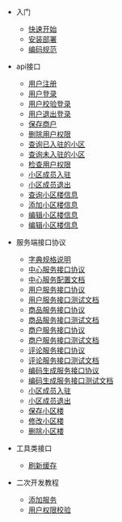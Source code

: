 
* 入门

  * [快速开始](README.md)
  * [安装部署](install.md)
  * [编码规范](CodeStandards.md)

* api接口

  * [用户注册](api/user/register.md)
  * [用户登录](api/user/login.md)
  * [用户校验登录](api/user/checkLogin.md)
  * [用户退出登录](api/user/logout.md)
  * [保存商户](api/store/saveStore.md)
  * [删除用户权限](api/privilege/deleteStaffPrivilege.md)
  * [查询已入驻的小区](api/community/queryMyCommunity.md)
  * [查询未入驻的小区](api/community/queryNoEnterCommunity.md)
  * [检查用户权限](api/user/checkUserHasPrivilege.md)
  * [小区成员入驻](api/community/communityMemberJoined.md)
  * [小区成员退出](api/community/communityMemberQuit.md)
  * [查询小区楼信息](api/floor/queryFloors.md)
  * [添加小区楼信息](api/floor/saveFloor.md)
  * [编辑小区楼信息](api/floor/editFloor.md)
  * [编辑小区楼信息](api/floor/deleteFloor.md)

* 服务端接口协议

  * [字典规格说明](dictionary)
  * [中心服务接口协议](services/order/order.md)
  * [中心服务配置文档](services/order/order_config.md)
  * [用户服务接口协议](services/user/user.md)
  * [用户服务接口测试文档](services/user/user_test.md)
  * [商品服务接口协议](services/shop/shop.md)
  * [商品服务接口测试文档](services/shop/shop_test.md)
  * [商户服务接口协议](services/store/store.md)
  * [商户服务接口测试文档](services/store/store_test.md)
  * [评论服务接口协议](services/comment/comment.md)
  * [评论服务接口测试文档](services/comment/comment_test.md)
  * [编码生成服务接口协议](services/code/code)
  * [编码生成服务接口测试文档](services/code/code_test)
  * [小区成员入驻](services/community/communityMemberJoined.md)
  * [小区成员退出](services/community/communityMemberQuit.md)
  * [保存小区楼](services/floor/SaveFloorInfo.md)
  * [修改小区楼](services/floor/UpdateFloorInfo.md)
  * [删除小区楼](services/floor/DeleteFloorInfo.md)

* 工具类接口

  * [刷新缓存](api/utils/clearCache)

* 二次开发教程

  * [添加服务](develop/addService)
  * [用户权限校验](develop/checkPrivilege.md)